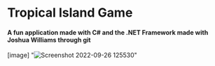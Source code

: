 # Tropical Island Game

#### A fun application made with C# and the .NET Framework made with Joshua Williams through git

[image] "![Screenshot 2022-09-26 125530](https://user-images.githubusercontent.com/50061473/220714769-1eeaeeed-44d7-48af-b49d-4d1f00db4de8.png)"
